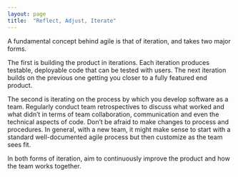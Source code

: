 ```yaml
---
layout: page
title:  "Reflect, Adjust, Iterate"
---
```

A fundamental concept behind agile is that of iteration, and takes two major forms.

The first is building the product in iterations. Each iteration produces testable, deployable code that can be tested with users. The next iteration builds on the previous one getting you closer to a fully featured end product.

The second is iterating on the process by which you develop software as a team. Regularly conduct team retrospectives to discuss what worked and what didn’t in terms of team collaboration, communication and even the technical aspects of code. Don’t be afraid to make changes to process and procedures. In general, with a new team, it might make sense to start with a standard well-documented agile process but then customize as the team sees fit.

In  both forms of iteration, aim to continuously improve the product and how the team works together. 
